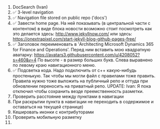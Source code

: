 1. DocSearch (Ivan)
2. :white_check_mark: 3-level navigation
3. :white_check_mark: Navigation file stored on public repo ('docs')
4. :white_check_mark: Завести home page. На ней показывать (в центральной части с контентом) в виде блока новости
возможно стоит посмотреть как это делается здесь: http://www.jekyllnow.com/
или здесь: https://onextrapixel.com/start-jekyll-blog-github-pages-free/
5. :white_check_mark: Заголовок переименовать в 'Architecting Microsoft Dynamics 365 for Finance and Operations'. Перед ним 
вставить мою квадратную аватарку: https://avatars3.githubusercontent.com/u/4208052?s=460&v=4
По высоте - в размер больших букв. Слева выравнено по левому краю навигационного меню.
6. :white_check_mark: Подсветка кода. Надо подключить от c++ какую-нибудь простенькую. Так чтобы мы могли файл с правилами тоже править. Правила нужно тоже выложить на публичный репо и оттуда при обновлении переносить на приватный репо. 
UPDATE: Ivan: Я пока отключил чтобы сохранить везде преемственность разметки. 
7. Проверить расстояние между пунктами в навигации
8. При раскрытии пункта в навигации не переходить в содержимое и оставаться на текущей странице)
9. Кешировать иконки с контрибуторами
10. Проверить мобильную разметку
11. 
